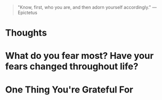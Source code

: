 
> \"Know, first, who you are, and then adorn yourself accordingly.\" — Epictetus

# Thoughts

# What do you fear most? Have your fears changed throughout life?

# One Thing You're Grateful For

